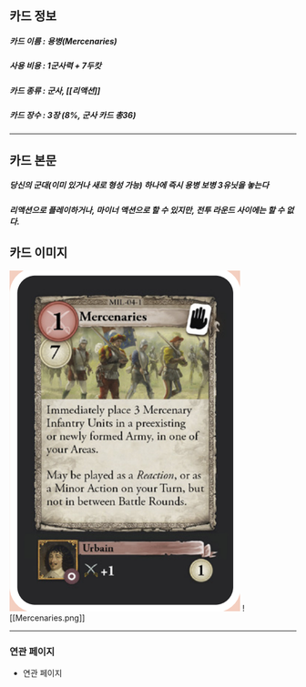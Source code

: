 ## 카드 정보
##### 카드 이름 : 용병(Mercenaries)
##### 사용 비용 : 1군사력 + 7두캇
##### 카드 종류 : 군사, [[리액션]]
##### 카드 장수 : 3장 (8%, 군사 카드 총36)
---
## 카드 본문
##### 당신의 군대(이미 있거나 새로 형성 가능) 하나에 즉시 용병 보병 3유닛을 놓는다

##### 리액션으로 플레이하거나, 마이너 액션으로 할 수 있지만, 전투 라운드 사이에는 할 수 없다.

## 카드 이미지
<img src="\Assets\Mercenaries.png"/>
![[Mercenaries.png]]

--- 

### 연관 페이지
- 연관 페이지
